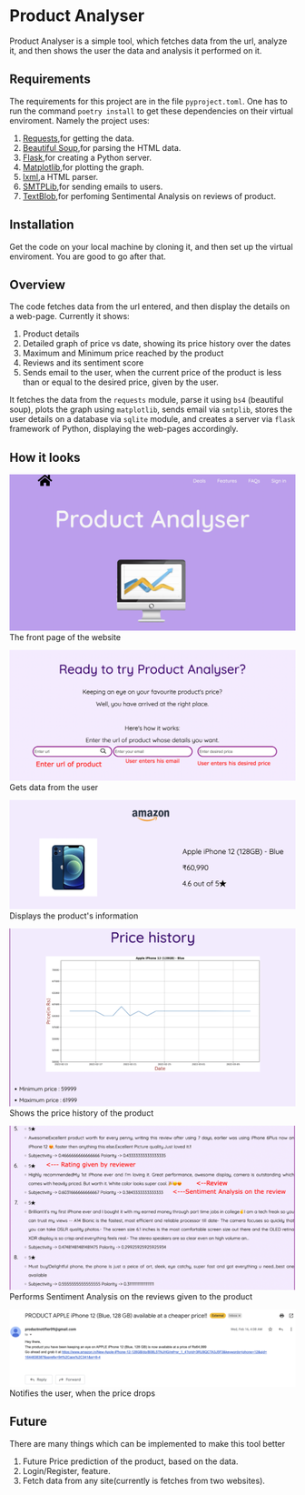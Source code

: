 # Product Analyser
Product Analyser is a simple tool, which fetches data from the url, analyze it, and then shows the user the data and analysis it performed on it.

## Requirements
The requirements for this project are in the file `pyproject.toml`. One has to run the command `poetry install` to get these dependencies on their virtual enviroment.
Namely the project uses:

1. [Requests](https://docs.python-requests.org/en/latest/),for getting the data.
2. [Beautiful Soup](https://pypi.org/project/beautifulsoup4/),for parsing the HTML data.
3. [Flask](https://flask.palletsprojects.com/en/2.0.x/),for creating a Python server.
4. [Matplotlib](https://matplotlib.org/),for plotting the graph.
5. [lxml](https://lxml.de/parsing.html),a HTML parser.
6. [SMTPLib](https://docs.python.org/3/library/smtplib.html),for sending emails to users.
7. [TextBlob](https://textblob.readthedocs.io/en/dev/),for perfoming Sentimental Analysis on reviews of product.

## Installation
Get the code on your local machine by cloning it, and then set up the virtual enviroment.
You are good to go after that.

## Overview
The code fetches data from the url entered, and then display the details on a web-page. Currently it shows:

1. Product details
2. Detailed graph of price vs date, showing its price history over the dates
3. Maximum and Minimum price reached by the product
4. Reviews and its sentiment score
5. Sends email to the user, when the current price of the product is less than or equal to the desired price, given by the user.

It fetches the data from the `requests` module, parse it using `bs4` (beautiful soup), plots the graph using `matplotlib`, sends email via `smtplib`, stores the user details on a database via `sqlite` module, and creates a server via `flask` framework of Python, displaying the web-pages accordingly. 

## How it looks

![](images/home.png)
The front page of the website

![](images/part1.jpg)
Gets data from the user

![](images/info.png)
Displays the product's information

![](images/pricegraph.png)
Shows the price history of the product

![](images/review.jpg)
Performs Sentiment Analysis on the reviews given to the product

![](images/email.png)
Notifies the user, when the price drops

## Future
There are many things which can be implemented to make this tool better

1. Future Price prediction of the product, based on the data.
2. Login/Register, feature.
3. Fetch data from any site(currently is fetches from two websites).
